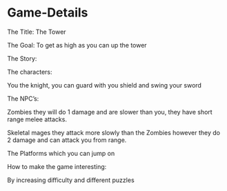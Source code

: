 # Game-Details
The Title: The Tower 

The Goal: To get as high as you can up the tower 

The Story:  

The characters:  

You the knight, you can guard with you shield and swing your sword 

The NPC’s: 

Zombies they will do 1 damage and are slower than you, they have short range melee attacks. 

Skeletal mages they attack more slowly than the Zombies however they do 2 damage and can attack you from range. 

The Platforms which you can jump on 

How to make the game interesting: 

By increasing difficulty and different puzzles 

 

 

 

 
